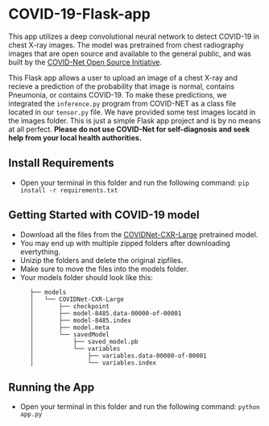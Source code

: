 # COVID-19-Flask-app
This app utilizes a deep convolutional neural network to detect COVID-19 in chest X-ray images. The model was pretrained from chest radiography images that are open source and available to the general public, and was built by the [COVID-Net Open Source Initiative](https://github.com/lindawangg/COVID-Net). 

This Flask app allows a user to upload an image of a chest X-ray and recieve a prediction of the probability that image is normal, contains Pneumonia, or contains COVID-19. To make these predictions, we integrated the `inference.py` program from COVID-NET as a class file located in our `tensor.py` file. We have provided some test images locatd in the images folder. This is just a simple Flask app project and is by no means at all perfect. **Please do not use COVID-Net for self-diagnosis and seek help from your local health authorities.**

## Install Requirements
- Open your terminal in this folder and run the following command:
`pip install -r requirements.txt`

## Getting Started with COVID-19 model
- Download all the files from the [COVIDNet-CXR-Large](https://drive.google.com/drive/folders/1eNidqMyz3isLjGYN1evzQu--A-JVkzbk) pretrained model.
- You may end up with multiple zipped folders after downloading evertything.
- Unizip the folders and delete the original zipfiles.
- Make sure to move the files into the models folder.
- Your models folder should look like this:
```
      ├── models
      │   └── COVIDNet-CXR-Large
      │       ├── checkpoint
      │       ├── model-8485.data-00000-of-00001
      │       ├── model-8485.index
      │       ├── model.meta
      │       └── savedModel
      │           ├── saved_model.pb
      │           └── variables
      │               ├── variables.data-00000-of-00001
      │               └── variables.index
```

## Running the App
- Open your terminal in this folder and run the following command:
`python app.py`

